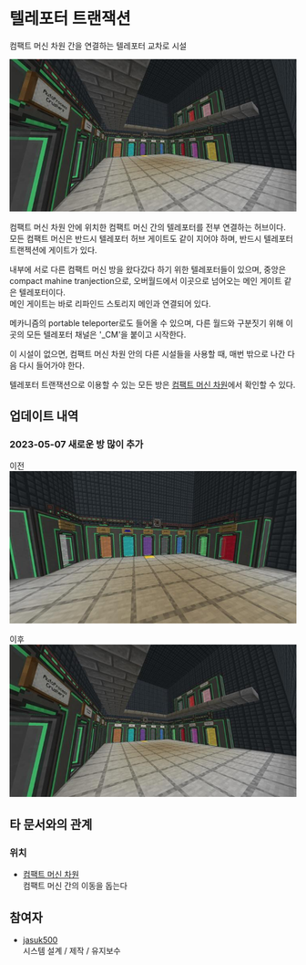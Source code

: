 # 텔레포터 트랜잭션

컴팩트 머신 차원 간을 연결하는 텔레포터 교차로 시설

![asdf](../../asset/systems/teleporter_hub/main.jpg)

컴팩트 머신 차원 안에 위치한 컴팩트 머신 간의 텔레포터를 전부 연결하는 허브이다.  
모든 컴팩트 머신은 반드시 텔레포터 허브 게이트도 같이 지어야 하며, 반드시 텔레포터 트랜젝션에 게이트가 있다.

내부에 서로 다른 컴팩트 머신 방을 왔다갔다 하기 위한 텔레포터들이 있으며,
중앙은 compact mahine tranjection으로, 오버월드에서 이곳으로 넘어오는 메인 게이트 같은 텔레포터이다.  
메인 게이트는 바로 리파인드 스토리지 메인과 연결되어 있다.

메카니즘의 portable teleporter로도 들어올 수 있으며, 다른 월드와 구분짓기 위해 이곳의 모든 텔레포터 채널은 '_CM'을 붙이고 시작한다.

이 시설이 없으면, 컴팩트 머신 차원 안의 다른 시설들을 사용할 때, 매번 밖으로 나간 다음 다시 들어가야 한다. 

텔레포터 트랜잭션으로 이용할 수 있는 모든 방은 [컴팩트 머신 차원](../buildings/compact_machine_dimension.md)에서 확인할 수 있다.

## 업데이트 내역
### 2023-05-07 새로운 방 많이 추가

이전
![asdf](../../asset/systems/teleporter_hub/old.jpg)

이후
![asdf](../../asset/systems/teleporter_hub/main.jpg)

## 타 문서와의 관계
### 위치
<!-- tag_source_open:link_list:building_spot -->
- [컴팩트 머신 차원](../buildings/compact_machine_dimension.md)  
컴팩트 머신 간의 이동을 돕는다
<!-- tag_close -->

## 참여자
<!-- tag_source_open:link_list:member_contribute -->
- [jasuk500](../members/jasuk500.md)  
시스템 설계 / 제작 / 유지보수
<!-- tag_close -->